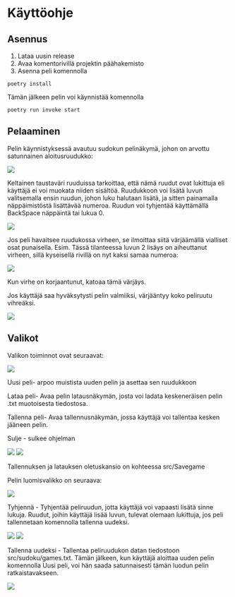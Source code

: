 
# Käyttöohje

## Asennus
1. Lataa uusin release
2. Avaa komentorivillä projektin päähakemisto
3. Asenna peli komennolla 
```
poetry install
```
Tämän jälkeen pelin voi käynnistää komennolla 
```
poetry run invoke start
```

## Pelaaminen
Pelin käynnistyksessä avautuu sudokun pelinäkymä, johon on arvottu satunnainen aloitusruudukko:

![](kuvat/peliruudukko.png)

Keltainen taustaväri ruuduissa tarkoittaa, että nämä ruudut ovat lukittuja eli käyttäjä ei voi muokata niiden sisältöä. 
Ruudukkoon voi lisätä luvun valitsemalla ensin ruudun, johon luku halutaan lisätä, ja sitten painamalla näppäimistöstä lisättävää numeroa. Ruudun voi tyhjentää käyttämällä BackSpace näppäintä tai lukua 0.

![](kuvat/pelilisays.png)

Jos peli havaitsee ruudukossa virheen, se ilmoittaa siitä värjäämällä vialliset osat punaisella. Esim. Tässä tilanteessa luvun 2 lisäys on aiheuttanut virheen, sillä kyseisellä rivillä on nyt kaksi samaa numeroa:

![](kuvat/pelivirhe.png)

Kun virhe on korjaantunut, katoaa tämä värjäys.

Jos käyttäjä saa hyväksytysti pelin valmiiksi, värjääntyy koko peliruutu vihreäksi.

![](kuvat/pelivalmis.png)

## Valikot
Valikon toiminnot ovat seuraavat:
 
 ![](kuvat/pelivalikko.png)
 
 Uusi peli- arpoo muistista uuden pelin ja asettaa sen ruudukkoon
 
 Lataa peli- Avaa pelin latausnäkymän, josta voi ladata keskeneräisen pelin .txt muotoisesta tiedostosa.
 
 Tallenna peli- Avaa tallennusnäkymän, jossa käyttäjä voi tallentaa kesken jääneen pelin.
 
 Sulje - sulkee ohjelman
 
 ![](kuvat/pelilatausnakyma.png)  ![](kuvat/pelitallennusnakyma.png)
 
 Tallennuksen ja latauksen oletuskansio on kohteessa src/Savegame
 
 Pelin luomisvalikko on seuraava:
 
 ![](kuvat/peliluomisvalikko.png)
 
 Tyhjennä - Tyhjentää peliruudun, jotta käyttäjä voi vapaasti lisätä sinne lukuja. Ruudut, joihin käyttäjä lisää luvun, tulevat olemaan lukittuja, jos peli tallennetaan komennolla tallenna uudeksi.
 
 ![](kuvat/pelityhja.png) ![](kuvat/peliluotu.png)
 
 Tallenna uudeksi - Tallentaa peliruudukon datan tiedostoon src/sudoku/games.txt. Tämän jälkeen, kun käyttäjä aloittaa uuden pelin komennolla Uusi peli, voi hän saada satunnaisesti tämän luodun pelin ratkaistavakseen.
 
 ![](kuvat/peliluotupelattavana.png)
